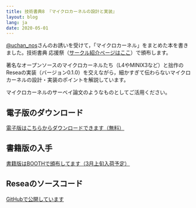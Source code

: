 ```yaml
---
title: 技術書典8 『マイクロカーネルの設計と実装』
layout: blog
lang: ja
date: 2020-05-01
---
```


[@uchan_nos](https://twitter.com/uchan_nos)さんのお誘いを受けて，「マイクロカーネル」をまとめた本を書きました。技術書典 応援祭（[サークル紹介ページはここ](https://techbookfest.org/event/tbf08/circle/5712007521107968)）で頒布します。

著名なオープンソースのマイクロカーネルたち（L4やMINIX3など）と拙作のReseaの実装（バージョン0.1.0）を交えながら，細かすぎて伝わらないマイクロカーネルの設計・実装のポイントを解説しています。

マイクロカーネルのサーベイ論文のようなものとしてご活用ください。

## 電子版のダウンロード
[電子版はこちらからダウンロードできます（無料）](/microkernel-book.pdf)

## 書籍版の入手
[書籍版はBOOTHで頒布してます（3月上旬入荷予定）](https://booth.pm/ja/items/1847819)

## Reseaのソースコード
[GitHubで公開しています](https://github.com/nuta/resea)

